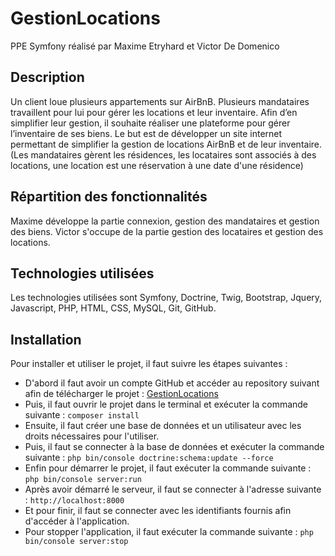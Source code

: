 # GestionLocations

PPE Symfony réalisé par Maxime Etryhard et Victor De Domenico

## Description

Un client loue plusieurs appartements sur AirBnB. Plusieurs mandataires travaillent pour lui pour gérer les locations et
leur inventaire. Afin d’en simplifier leur gestion, il souhaite réaliser une plateforme pour gérer l’inventaire de ses
biens. Le but est de développer un site internet permettant de simplifier la gestion de locations AirBnB et de leur
inventaire.
(Les mandataires gèrent les résidences, les locataires sont associés à des locations, une location est une réservation à
une date d'une résidence)

## Répartition des fonctionnalités

Maxime développe la partie connexion, gestion des mandataires et gestion des biens. Victor s'occupe de la partie gestion
des locataires et gestion des locations.

## Technologies utilisées

Les technologies utilisées sont Symfony, Doctrine, Twig, Bootstrap, Jquery, Javascript, PHP, HTML, CSS, MySQL, Git,
GitHub.

## Installation

Pour installer et utiliser le projet, il faut suivre les étapes suivantes :

- D'abord il faut avoir un compte GitHub et accéder au repository suivant afin de télécharger le
  projet : [GestionLocations](https://github.com/Nirdeo/GestionLocations)
- Puis, il faut ouvrir le projet dans le terminal et exécuter la commande suivante : `composer install`
- Ensuite, il faut créer une base de données et un utilisateur avec les droits nécessaires pour l'utiliser.
- Puis, il faut se connecter à la base de données et exécuter la commande
  suivante : `php bin/console doctrine:schema:update --force`
- Enfin pour démarrer le projet, il faut exécuter la commande suivante : `php bin/console server:run`
- Après avoir démarré le serveur, il faut se connecter à l'adresse suivante : `http://localhost:8000`
- Et pour finir, il faut se connecter avec les identifiants fournis afin d'accéder à l'application.
- Pour stopper l'application, il faut exécuter la commande suivante : `php bin/console server:stop`
